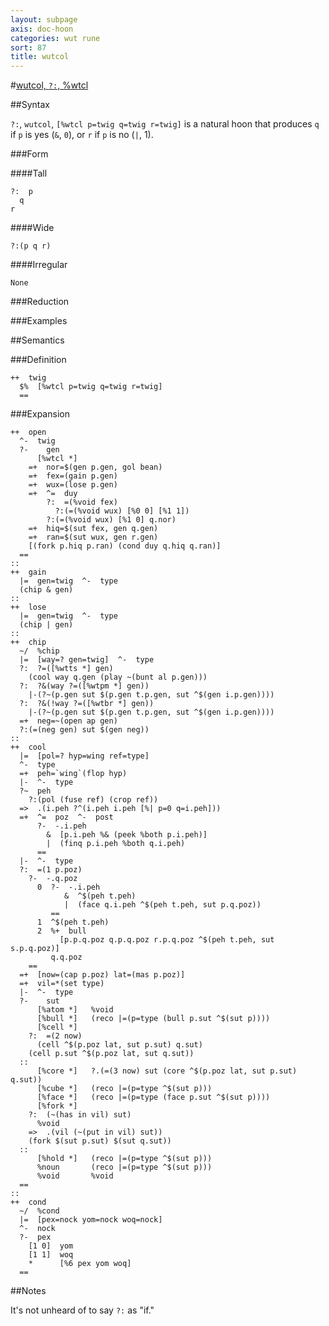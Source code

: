 ```yaml
---
layout: subpage
axis: doc-hoon
categories: wut rune
sort: 87
title: wutcol
---
```




#[wutcol, `?:`, %wtcl](#wtcl)

##Syntax

`?:`, `wutcol`, `[%wtcl p=twig q=twig r=twig]` is a natural hoon
that produces `q` if `p` is yes (`&`, `0`), or `r` if `p` is no
(`|`, 1).

###Form

####Tall

    ?:  p
      q
    r

####Wide

    ?:(p q r)

####Irregular

    None

###Reduction

###Examples

##Semantics

###Definition

    ++  twig  
      $%  [%wtcl p=twig q=twig r=twig]
      ==


###Expansion

    ++  open
      ^-  twig
      ?-    gen
          [%wtcl *]
        =+  nor=$(gen p.gen, gol bean)
        =+  fex=(gain p.gen)
        =+  wux=(lose p.gen)
        =+  ^=  duy
            ?:  =(%void fex)
              ?:(=(%void wux) [%0 0] [%1 1])
            ?:(=(%void wux) [%1 0] q.nor)
        =+  hiq=$(sut fex, gen q.gen)
        =+  ran=$(sut wux, gen r.gen)
        [(fork p.hiq p.ran) (cond duy q.hiq q.ran)]
      ==
    ::
    ++  gain
      |=  gen=twig  ^-  type
      (chip & gen)
    ::
    ++  lose
      |=  gen=twig  ^-  type
      (chip | gen)
    ::
    ++  chip
      ~/  %chip
      |=  [way=? gen=twig]  ^-  type
      ?:  ?=([%wtts *] gen)
        (cool way q.gen (play ~(bunt al p.gen)))
      ?:  ?&(way ?=([%wtpm *] gen))
        |-(?~(p.gen sut $(p.gen t.p.gen, sut ^$(gen i.p.gen))))
      ?:  ?&(!way ?=([%wtbr *] gen))
        |-(?~(p.gen sut $(p.gen t.p.gen, sut ^$(gen i.p.gen))))
      =+  neg=~(open ap gen)
      ?:(=(neg gen) sut $(gen neg))
    ::
    ++  cool
      |=  [pol=? hyp=wing ref=type]
      ^-  type
      =+  peh=`wing`(flop hyp)
      |-  ^-  type
      ?~  peh
        ?:(pol (fuse ref) (crop ref))
      =>  .(i.peh ?^(i.peh i.peh [%| p=0 q=i.peh]))
      =+  ^=  poz  ^-  post
          ?-  -.i.peh
            &  [p.i.peh %& (peek %both p.i.peh)]
            |  (finq p.i.peh %both q.i.peh)
          ==
      |-  ^-  type
      ?:  =(1 p.poz)
        ?-  -.q.poz
          0  ?-  -.i.peh
                &  ^$(peh t.peh)
                |  (face q.i.peh ^$(peh t.peh, sut p.q.poz))
             ==
          1  ^$(peh t.peh)
          2  %+  bull 
               [p.p.q.poz q.p.q.poz r.p.q.poz ^$(peh t.peh, sut s.p.q.poz)] 
             q.q.poz
        ==
      =+  [now=(cap p.poz) lat=(mas p.poz)]
      =+  vil=*(set type)
      |-  ^-  type
      ?-    sut
          [%atom *]   %void
          [%bull *]   (reco |=(p=type (bull p.sut ^$(sut p))))
          [%cell *]
        ?:  =(2 now)
          (cell ^$(p.poz lat, sut p.sut) q.sut)
        (cell p.sut ^$(p.poz lat, sut q.sut))
      ::
          [%core *]   ?.(=(3 now) sut (core ^$(p.poz lat, sut p.sut) q.sut))
          [%cube *]   (reco |=(p=type ^$(sut p)))
          [%face *]   (reco |=(p=type (face p.sut ^$(sut p))))
          [%fork *]
        ?:  (~(has in vil) sut)
          %void
        =>  .(vil (~(put in vil) sut))
        (fork $(sut p.sut) $(sut q.sut))
      ::
          [%hold *]   (reco |=(p=type ^$(sut p)))
          %noun       (reco |=(p=type ^$(sut p)))
          %void       %void
      ==
    ::
    ++  cond
      ~/  %cond
      |=  [pex=nock yom=nock woq=nock]
      ^-  nock
      ?-  pex
        [1 0]  yom
        [1 1]  woq
        *      [%6 pex yom woq]
      ==

##Notes

It's not unheard of to say `?:` as "if."
